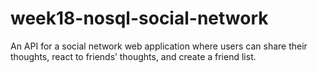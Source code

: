 # week18-nosql-social-network
An API for a social network web application where users can share their thoughts, react to friends’ thoughts, and create a friend list.
